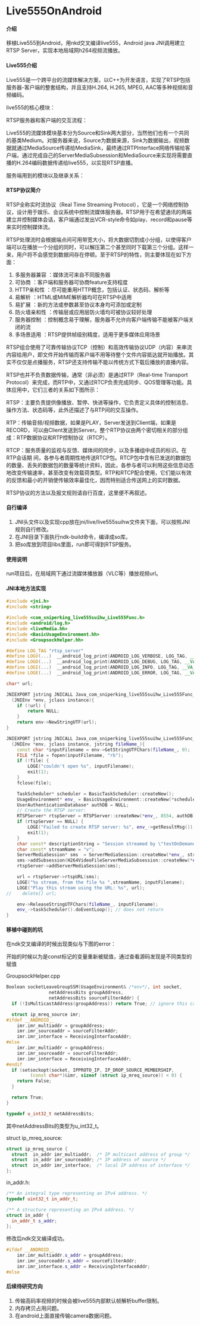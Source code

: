 

# Live555OnAndroid

#### 介绍
移植Live555到Android，用nkd交叉编译live555，Android java JNI调用建立RTSP Server，实现本地局域网h264视频流播放。

#### Live555介绍
Live555是一个跨平台的流媒体解决方案，以C++为开发语言，实现了RTSP包括服务器-客户端的整套结构，并且支持H.264, H.265, MPEG, AAC等多种视频和音频编码。

live555的核心模块：

RTSP服务器和客户端的交互流程：

Live555的流媒体模块基本分为Source和Sink两大部分，当然他们也有一个共同的基类Medium。对服务器来说，Source为数据来源，Sink为数据输出，视频数据就通过MediaSource传递给MediaSink，最终通过RTPInterface网络传输给客户端，通过完成自己的ServerMediaSubsession和MediaSource来实现将需要直播的H.264编码数据传递给live555，以实现RTSP直播。

服务端用到的模块以及继承关系：

#### RTSP协议简介

RTSP全称实时流协议（Real Time Streaming Protocol），它是一个网络控制协议，设计用于娱乐、会议系统中控制流媒体服务器。RTSP用于在希望通讯的两端建立并控制媒体会话，客户端通过发出VCR-style命令如play、record和pause等来实时控制媒体流。

RTSP处理流时会根据端点间可用带宽大小，将大数据切割成小分组，以使得客户端可以在播放一个分组的同时，可以解压第二个甚至同时下载第三个分组。这样一来，用户将不会感觉到数据间存在停顿。至于RTSP的特性，则主要体现在如下方面：

1. 多服务器兼容 ：媒体流可来自不同服务器
2. 可协商 ：客户端和服务器可协商feature支持程度
3. HTTP亲和性 ：尽可能重用HTTP概念，包括认证、状态码、解析等
4. 易解析 ：HTML或MIME解析器均可在RTSP中适用
5. 易扩展 ：新的方法或参数甚至协议本身均可添加或定制
6. 防火墙亲和性 ：传输层或应用层防火墙均可被协议较好处理
7. 服务器控制 ：控制概念易于理解，服务器不允许向客户端传输不能被客户端关闭的流
8. 多场景适用 ：RTSP提供帧级别精度，适用于更多媒体应用场景

RTSP组合使用了可靠传输协议TCP（控制）和高效传输协议UDP（内容）来串流内容给用户，即文件开始传输而客户端不用等待整个文件内容抵达就开始播放。其实不仅仅是点播服务，RTSP还支持传输不能以传统方式下载后播放的直播内容。

RTSP也并不负责数据传输，通常（非必须）是通过RTP（Real-time Transport Protocol）来完成，而RTP中，又通过RTCP负责完成同步、QOS管理等功能。具体应用中，它们三者的关系如下图所示：

RTSP：主要负责提供像播放、暂停、快进等操作，它负责定义具体的控制消息、操作方法、状态码等，此外还描述了与RTP间的交互操作。

RTP：传输音频/视频数据，如果是PLAY，Server发送到Client端，如果是RECORD，可以由Client发送到Server。整个RTP协议由两个密切相关的部分组成：RTP数据协议和RTP控制协议（RTCP）。

RTCP：服务质量的监视与反馈、媒体间的同步，以及多播组中成员的标识。在RTP会话期 间，各参与者周期性地传送RTCP包。RTCP包中含有已发送的数据包的数量、丢失的数据包的数量等统计资料，因此，各参与者可以利用这些信息动态地改变传输速率，甚至改变有效载荷类型。RTP和RTCP配合使用，它们能以有效的反馈和最小的开销使传输效率最佳化，因而特别适合传送网上的实时数据。

RTSP协议的方法以及报文规则请自行百度，这里便不再叙述。


#### 自行编译

1.  JNI头文件以及实现cpp放在jni/live/live555suihw文件夹下面，可以按照JNI规则自行修改。
2.  在JNI目录下面执行ndk-build命令，编译成so库。
3.  把so库放到项目libs里面，run即可得到RTSP服务。

#### 使用说明

run项目后，在局域网下通过流媒体播放器（VLC等）播放视频url。

#### JNI本地方法实现

```cpp
#include <jni.h>
#include <string>

#include <com_sniperking_live555suihw_Live555Func.h>
#include <android/log.h>
#include <liveMedia.hh>
#include <BasicUsageEnvironment.hh>
#include <GroupsockHelper.hh>

#define LOG_TAG "rtsp_server"
#define LOGV(...)  __android_log_print(ANDROID_LOG_VERBOSE, LOG_TAG, __VA_ARGS__)
#define LOGD(...)  __android_log_print(ANDROID_LOG_DEBUG, LOG_TAG, __VA_ARGS__)
#define LOGI(...)  __android_log_print(ANDROID_LOG_INFO, LOG_TAG, __VA_ARGS__)
#define LOGE(...)  __android_log_print(ANDROID_LOG_ERROR, LOG_TAG, __VA_ARGS__)

char* url;

JNIEXPORT jstring JNICALL Java_com_sniperking_live555suihw_Live555Func_getUrl
  (JNIEnv *env, jclass instance){
    if (!url) {
        return NULL;
    }
    return env->NewStringUTF(url);
}

JNIEXPORT jstring JNICALL Java_com_sniperking_live555suihw_Live555Func_start
  (JNIEnv *env, jclass instance, jstring fileName_){
    const char *inputFilename = env->GetStringUTFChars(fileName_, 0);
    FILE *file = fopen(inputFilename, "rb");
    if (!file) {
        LOGE("couldn't open %s", inputFilename);
        exit(1);
    }
    fclose(file);

    TaskScheduler* scheduler = BasicTaskScheduler::createNew();
    UsageEnvironment* env_ = BasicUsageEnvironment::createNew(*scheduler);
    UserAuthenticationDatabase* authDB = NULL;
    // Create the RTSP server:
    RTSPServer* rtspServer = RTSPServer::createNew(*env_, 8554, authDB);
    if (rtspServer == NULL) {
        LOGE("Failed to create RTSP server: %s", env_->getResultMsg());
        exit(1);
    }
    char const* descriptionString = "Session streamed by \"testOnDemandRTSPServer\"";
    char const* streamName = "v";
    ServerMediaSession* sms  = ServerMediaSession::createNew(*env_, streamName, streamName, descriptionString);
    sms->addSubsession(H264VideoFileServerMediaSubsession::createNew(*env_, inputFilename, True));
    rtspServer->addServerMediaSession(sms);

    url = rtspServer->rtspURL(sms);
    LOGE("%s stream, from the file %s ",streamName, inputFilename);
    LOGE("Play this stream using the URL: %s", url);
//    delete[] url;

    env->ReleaseStringUTFChars(fileName_, inputFilename);
    env_->taskScheduler().doEventLoop(); // does not return
}
```



#### 移植中碰到的坑

在ndk交叉编译的时候出现类似与下图的error：

开始的时候以为是const标记的变量重新被赋值，通过查看源码发现是不同类型的赋值

GroupsockHelper.cpp

```cpp
Boolean socketLeaveGroupSSM(UsageEnvironment& /*env*/, int socket,
			    netAddressBits groupAddress,
			    netAddressBits sourceFilterAddr) {
  if (!IsMulticastAddress(groupAddress)) return True; // ignore this case

  struct ip_mreq_source imr;
#ifdef __ANDROID__
    imr.imr_multiaddr = groupAddress;
    imr.imr_sourceaddr = sourceFilterAddr;
    imr.imr_interface = ReceivingInterfaceAddr;
#else
    imr.imr_multiaddr = groupAddress;
    imr.imr_sourceaddr = sourceFilterAddr;
    imr.imr_interface = ReceivingInterfaceAddr;
#endif
  if (setsockopt(socket, IPPROTO_IP, IP_DROP_SOURCE_MEMBERSHIP,
		 (const char*)&imr, sizeof (struct ip_mreq_source)) < 0) {
    return False;
  }

  return True;
}
```

```cpp
typedef u_int32_t netAddressBits;
```

其中netAddressBits的类型为u_int32_t。

struct ip_mreq_source:

```cpp
struct ip_mreq_source {
  struct  in_addr imr_multiaddr;  /* IP multicast address of group */
  struct  in_addr imr_sourceaddr; /* IP address of source */
  struct  in_addr imr_interface;  /* local IP address of interface */
};
```

in_addr.h:

```cpp
/** An integral type representing an IPv4 address. */
typedef uint32_t in_addr_t;

/** A structure representing an IPv4 address. */
struct in_addr {
  in_addr_t s_addr;
};
```

修改后ndk交叉编译成功。

```cpp
#ifdef __ANDROID__
    imr.imr_multiaddr.s_addr = groupAddress;
    imr.imr_sourceaddr.s_addr = sourceFilterAddr;
    imr.imr_interface.s_addr = ReceivingInterfaceAddr;
#else
```



#### 后续待研究方向

1. 传输高码率视频的时候会被live555内部默认帧解析buffer限制。
2. 内存拷贝占用问题。
3. 在android上面直接传输camera数据问题。